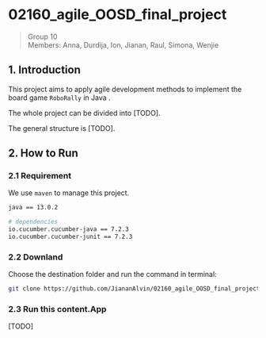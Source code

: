# 02160_agile_OOSD_final_project



> Group 10  
> Members: Anna, Durdija, Ion, Jianan, Raul, Simona, Wenjie



## 1. Introduction

This project aims to apply agile development methods to implement the board game `RoboRally` in Java .

The whole project can be divided into [TODO].

The general structure is [TODO].



## 2. How to Run 

### 2.1 Requirement

We use `maven` to manage this project. 

```bash
java == 13.0.2

# dependencies
io.cucumber.cucumber-java == 7.2.3
io.cucumber.cucumber-junit == 7.2.3
```

### 2.2 Downland 

Choose the destination folder and run the command in terminal: 

``` bash
git clone https://github.com/JiananAlvin/02160_agile_OOSD_final_project.git
```

### 2.3 Run this content.App

[TODO]
